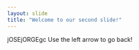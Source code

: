 ```yaml
---
layout: slide
title: "Welcome to our second slide!"
---
```

jOSEjORGEgc
Use the left arrow to go back!
